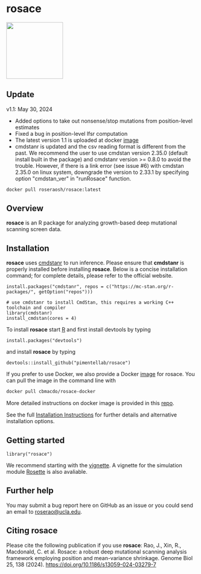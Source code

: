 # rosace

<p align="left">
  <img src="man/figures/rosace_logo.png" width="150">
</p>

## Update

v1.1: May 30, 2024
- Added options to take out nonsense/stop mutations from position-level estimates
- Fixed a bug in position-level lfsr computation 
- The latest version 1.1 is uploaded at docker [image](https://hub.docker.com/r/roseraosh/rosace)
- cmdstanr is updated and the csv reading format is different from the past. We recommend the user to use cmdstan version 2.35.0 (default install built in the package) and cmdstanr version >= 0.8.0 to avoid the trouble. However, if there is a link error (see issue #6) with cmdstan 2.35.0 on linux system, downgrade the version to 2.33.1 by specifying option "cmdstan_ver" in "runRosace" function.
```sh
docker pull roseraosh/rosace:latest
```

## Overview

__rosace__ is an R package for analyzing growth-based deep mutational scanning screen data.  

## Installation

__rosace__ uses [cmdstanr](https://mc-stan.org/cmdstanr/) to run inference. Please ensure that __cmdstanr__ is properly installed before installing __rosace__. Below is a concise installation command; for complete details, please refer to the official website. 
```{r eval=FALSE}
install.packages("cmdstanr", repos = c("https://mc-stan.org/r-packages/", getOption("repos")))

# use cmdstanr to install CmdStan, this requires a working C++ toolchain and compiler
library(cmdstanr)
install_cmdstan(cores = 4)
```

To install __rosace__ start [R](https://www.r-project.org) and first install devtools by typing
```{r eval=FALSE}
install.packages("devtools")
```

and install __rosace__ by typing
```{r eval=FALSE}
devtools::install_github("pimentellab/rosace")
```

If you prefer to use Docker, we also provide a Docker [image](https://hub.docker.com/r/cbmacdo/rosace-docker) for rosace. You can pull the image in the command line with
```sh
docker pull cbmacdo/rosace-docker
```
More detailed instructions on docker image is provided in this [repo](https://github.com/odcambc/rosace-docker). 

See the full [Installation Instructions](vignettes/installation_instructions.Rmd) for further details and alternative installation options.

## Getting started

```{r eval=FALSE}
library("rosace")
```

We recommend starting with the [vignette](https://pimentellab.github.io/rosace/doc/intro_rosace.html). A vignette for the simulation module [Rosette](vignettes/rosette_simulation.Rmd) is also avaliable.

## Further help

You may submit a bug report here on GitHub as an issue or you could send an email to roserao@ucla.edu.

## Citing rosace

Please cite the following publication if you use __rosace__: Rao, J., Xin, R., Macdonald, C. et al. Rosace: a robust deep mutational scanning analysis framework employing position and mean-variance shrinkage. Genome Biol 25, 138 (2024). https://doi.org/10.1186/s13059-024-03279-7
